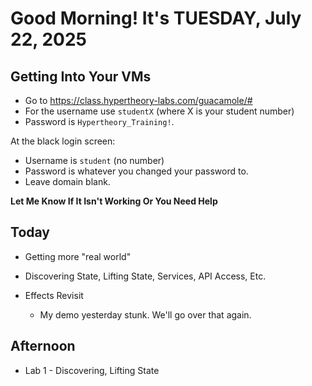 # Good Morning! It's TUESDAY, July 22, 2025

## Getting Into Your VMs

- Go to https://class.hypertheory-labs.com/guacamole/#
- For the username use `studentX` (where X is your student number)
- Password is `Hypertheory_Training!`.

At the black login screen:
- Username is `student` (no number)
- Password is whatever you changed your password to.
- Leave domain blank.

**Let Me Know If It Isn't Working Or You Need Help**

## Today

- Getting more "real world" 
- Discovering State, Lifting State, Services, API Access, Etc.

- Effects Revisit
    - My demo yesterday stunk. We'll go over that again.


## Afternoon

- Lab 1 - Discovering, Lifting State

